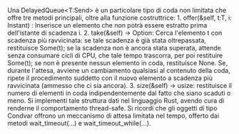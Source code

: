 Una DelayedQueue<T:Send> è un particolare tipo di coda non limitata che offre tre metodi
    principali, oltre alla funzione costruttrice:
        1. offer(&self, t:T, i: Instant) : Inserisce un elemento che non potrà essere estratto prima
           dell'istante di scadenza i.
        2. take(&self) -> Option<T>: Cerca l'elemento t con scadenza più ravvicinata: se tale
           scadenza è già stata oltrepassata, restituisce Some(t); se la scadenza non è ancora stata
           superata, attende senza consumare cicli di CPU, che tale tempo trascorra, per poi restituire
           Some(t); se non è presente nessun elemento in coda, restituisce None. Se, durante l'attesa,
           avviene un cambiamento qualsiasi al contenuto della coda, ripete il procedimento suddetto
           con il nuovo elemento a scadenza più ravvicinata (ammesso che ci sia ancora).
        3. size(&self) -> usize: restituisce il numero di elementi in coda indipendentemente dal fatto
           che siano scaduti o meno.
    Si implementi tale struttura dati nel linguaggio Rust, avendo cura di renderne il comportamento
    thread-safe. Si ricordi che gli oggetti di tipo Condvar offrono un meccanismo di attesa limitata nel
    tempo, offerto dai metodi wait_timeout(...) e wait_timeout_while(...).